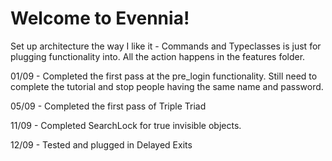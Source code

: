 # Welcome to Evennia!

Set up architecture the way I like it - Commands and Typeclasses is just for
plugging functionality into. All the action happens in the features folder.

01/09 - Completed the first pass at the pre_login functionality. Still need to
complete the tutorial and stop people having the same name and password.

05/09 - Completed the first pass of Triple Triad

11/09 - Completed SearchLock for true invisible objects.

12/09 - Tested and plugged in Delayed Exits
